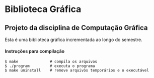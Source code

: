 # Biblioteca Gráfica
## Projeto da disciplina de Computação Gráfica

Esta é uma biblioteca gráfica incrementada ao longo do semestre.

#### Instruções para compilação

```
$ make              # compila os arquivos
$ ./program         # executa o programa
$ make uninstall    # remove arquivos temporários e o executável
```